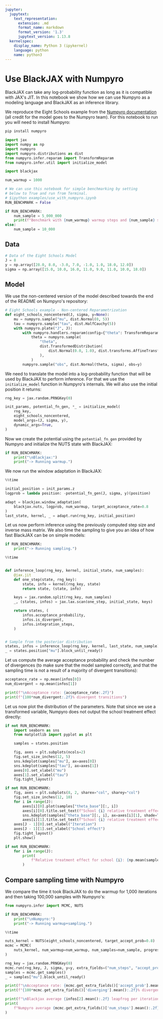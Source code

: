 ```yaml
---
jupyter:
  jupytext:
    text_representation:
      extension: .md
      format_name: markdown
      format_version: '1.3'
      jupytext_version: 1.13.8
  kernelspec:
    display_name: Python 3 (ipykernel)
    language: python
    name: python3
---
```


# Use BlackJAX with Numpyro

<!-- #region -->
BlackJAX can take any log-probability function as long as it is compatible with JAX's JIT. In this notebook we show how we can use Numpyro as a modeling language and BlackJAX as an inference library.

We reproduce the Eight Schools example from the [Numpyro documentation](https://github.com/pyro-ppl/numpyro) (all credit for the model goes to the Numpyro team). For this notebook to run you will need to install Numpyro:

```bash
pip install numpyro
```
<!-- #endregion -->

```python
import jax
import numpy as np
import numpyro
import numpyro.distributions as dist
from numpyro.infer.reparam import TransformReparam
from numpyro.infer.util import initialize_model

import blackjax
```

```python
num_warmup = 1000

# We can use this notebook for simple benchmarking by setting
# below to True and run from Terminal.
# $ipython examples/use_with_numpyro.ipynb
RUN_BENCHMARK = False

if RUN_BENCHMARK:
    num_sample = 5_000_000
    print(f"Benchmark with {num_warmup} warmup steps and {num_sample} sampling steps.")
else:
    num_sample = 10_000
```

## Data

```python
# Data of the Eight Schools Model
J = 8
y = np.array([28.0, 8.0, -3.0, 7.0, -1.0, 1.0, 18.0, 12.0])
sigma = np.array([15.0, 10.0, 16.0, 11.0, 9.0, 11.0, 10.0, 18.0])
```

## Model


We use the non-centered version of the model described towards the end of the README on Numpyro's repository:

```python
# Eight Schools example - Non-centered Reparametrization
def eight_schools_noncentered(J, sigma, y=None):
    mu = numpyro.sample("mu", dist.Normal(0, 5))
    tau = numpyro.sample("tau", dist.HalfCauchy(5))
    with numpyro.plate("J", J):
        with numpyro.handlers.reparam(config={"theta": TransformReparam()}):
            theta = numpyro.sample(
                "theta",
                dist.TransformedDistribution(
                    dist.Normal(0.0, 1.0), dist.transforms.AffineTransform(mu, tau)
                ),
            )
        numpyro.sample("obs", dist.Normal(theta, sigma), obs=y)
```

We need to translate the model into a log-probability function that will be used by BlackJAX to perform inference. For that we use the `initialize_model` function in Numpyro's internals. We will also use the initial position it returns:

```python
rng_key = jax.random.PRNGKey(0)

init_params, potential_fn_gen, *_ = initialize_model(
    rng_key,
    eight_schools_noncentered,
    model_args=(J, sigma, y),
    dynamic_args=True,
)
```

Now we create the potential using the `potential_fn_gen` provided by Numpyro and initialize the NUTS state with BlackJAX:

```python
if RUN_BENCHMARK:
    print("\nBlackjax:")
    print("-> Running warmup.")
```

We now run the window adaptation in BlackJAX:

```python
%%time

initial_position = init_params.z
logprob = lambda position: -potential_fn_gen(J, sigma, y)(position)

adapt = blackjax.window_adaptation(
    blackjax.nuts, logprob, num_warmup, target_acceptance_rate=0.8
)
last_state, kernel, _ = adapt.run(rng_key, initial_position)
```

Let us now perform inference using the previously computed step size and inverse mass matrix. We also time the sampling to give you an idea of how fast BlackJAX can be on simple models:

```python
if RUN_BENCHMARK:
    print("-> Running sampling.")
```

```python
%%time


def inference_loop(rng_key, kernel, initial_state, num_samples):
    @jax.jit
    def one_step(state, rng_key):
        state, info = kernel(rng_key, state)
        return state, (state, info)

    keys = jax.random.split(rng_key, num_samples)
    _, (states, infos) = jax.lax.scan(one_step, initial_state, keys)

    return states, (
        infos.acceptance_probability,
        infos.is_divergent,
        infos.integration_steps,
    )


# Sample from the posterior distribution
states, infos = inference_loop(rng_key, kernel, last_state, num_sample)
_ = states.position["mu"].block_until_ready()
```

Let us compute the average acceptance probability and check the number of divergences (to make sure that the model sampled correctly, and that the sampling time is not a result of a majority of divergent transitions):

```python
acceptance_rate = np.mean(infos[0])
num_divergent = np.mean(infos[1])

print(f"\nAcceptance rate: {acceptance_rate:.2f}")
print(f"{100*num_divergent:.2f}% divergent transitions")
```

Let us now plot the distribution of the parameters. Note that since we use a transformed variable, Numpyro does not output the school treatment effect directly:

```python
if not RUN_BENCHMARK:
    import seaborn as sns
    from matplotlib import pyplot as plt

    samples = states.position

    fig, axes = plt.subplots(ncols=2)
    fig.set_size_inches(12, 5)
    sns.kdeplot(samples["mu"], ax=axes[0])
    sns.kdeplot(samples["tau"], ax=axes[1])
    axes[0].set_xlabel("mu")
    axes[1].set_xlabel("tau")
    fig.tight_layout()
```

```python
if not RUN_BENCHMARK:
    fig, axes = plt.subplots(8, 2, sharex="col", sharey="col")
    fig.set_size_inches(12, 10)
    for i in range(J):
        axes[i][0].plot(samples["theta_base"][:, i])
        axes[i][0].title.set_text(f"School {i} relative treatment effect chain")
        sns.kdeplot(samples["theta_base"][:, i], ax=axes[i][1], shade=True)
        axes[i][1].title.set_text(f"School {i} relative treatment effect distribution")
    axes[J - 1][0].set_xlabel("Iteration")
    axes[J - 1][1].set_xlabel("School effect")
    fig.tight_layout()
    plt.show()
```

```python
if not RUN_BENCHMARK:
    for i in range(J):
        print(
            f"Relative treatment effect for school {i}: {np.mean(samples['theta_base'][:, i]):.2f}"
        )
```

## Compare sampling time with Numpyro

We compare the time it took BlackJAX to do the warmup for 1,000 iterations and then taking 100,000 samples with Numpyro's:

```python
from numpyro.infer import MCMC, NUTS
```

```python
if RUN_BENCHMARK:
    print("\nNumpyro:")
    print("-> Running warmup+sampling.")
```

```python
%%time

nuts_kernel = NUTS(eight_schools_noncentered, target_accept_prob=0.8)
mcmc = MCMC(
    nuts_kernel, num_warmup=num_warmup, num_samples=num_sample, progress_bar=False
)

rng_key = jax.random.PRNGKey(0)
mcmc.run(rng_key, J, sigma, y=y, extra_fields=("num_steps", "accept_prob"))
samples = mcmc.get_samples()
_ = samples["mu"].block_until_ready()
```

```python
print(f"\nAcceptance rate: {mcmc.get_extra_fields()['accept_prob'].mean():.2f}")
print(f"{100*mcmc.get_extra_fields()['diverging'].mean():.2f}% divergent transitions")
```

```python
print(f"\nBlackjax average {infos[2].mean():.2f} leapfrog per iteration.")
print(
    f"Numpyro average {mcmc.get_extra_fields()['num_steps'].mean():.2f} leapfrog per iteration."
)
```
